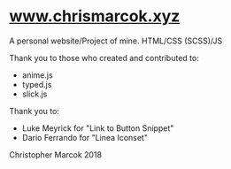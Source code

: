 # www.chrismarcok.xyz
A personal website/Project of mine. 
HTML/CSS (SCSS)/JS

Thank you to those who created and contributed to:
  * anime.js
  * typed.js
  * slick.js
  
 Thank you to:
  * Luke Meyrick for "Link to Button Snippet"
  * Dario Ferrando for "Linea Iconset"
  
 Christopher Marcok 2018